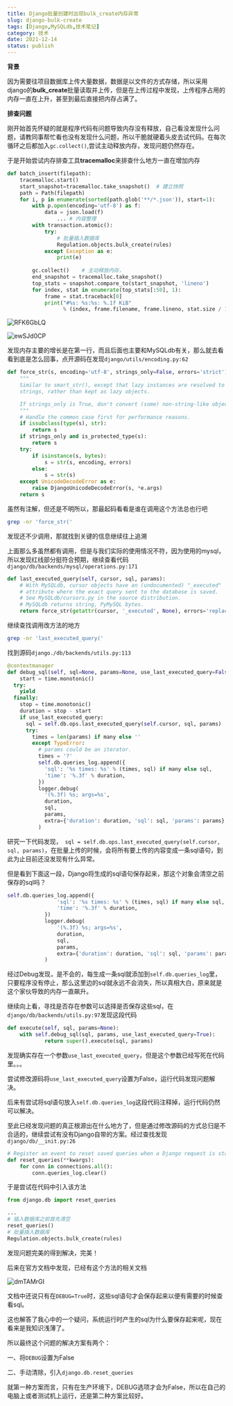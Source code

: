 ```yaml
---
title: Django批量创建时出现bulk_create内存异常
slug: django-bulk-create
tags: [Django,MySQLdb,技术笔记]
category: 技术
date: 2021-12-14
status: publish
---
```

**背景**

因为需要往项目数据库上传大量数据，数据是以文件的方式存储，所以采用django的**bulk_create**批量读取并上传，但是在上传过程中发现，上传程序占用的内存一直在上升，甚至到最后直接把内存占满了。



**排查问题**

刚开始首先怀疑的就是程序代码有问题导致内存没有释放，自己看没发现什么问题，请教同事帮忙看也没有发现什么问题，所以干脆就硬着头皮去试代码。在每次循环之后都加入`gc.collect()`,尝试主动释放内存，发现问题仍然存在。

于是开始尝试内存排查工具**tracemalloc**来排查什么地方一直在增加内存



```python
def batch_insert(filepath):
  	tracemalloc.start()
    start_snapshot=tracemalloc.take_snapshot()  # 建立快照
    path = Path(filepath)
    for i, p in enumerate(sorted(path.glob('**/*.json')), start=1):
        with p.open(encoding='utf-8') as f:
            data = json.load(f)
				... # 内容整理
        with transaction.atomic():
            try:
              	# 批量插入数据库
                Regulation.objects.bulk_create(rules)
            except Exception as e:
                print(e)
        
        gc.collect()	# 主动释放内存，
       	end_snapshot = tracemalloc.take_snapshot()
        top_stats = snapshot.compare_to(start_snapshot, 'lineno')
        for index, stat in enumerate(top_stats[:50], 1):
            frame = stat.traceback[0]
            print("#%s: %s:%s: %.1f KiB"
                  % (index, frame.filename, frame.lineno, stat.size / 1024))
```

![RFK6GbLQ](https://static.19961002.xyz/img/2022/RFK6GbLQ.png)



![ewSJd0CP](https://static.19961002.xyz/img/2022/ewSJd0CP.png)

发现内存主要的增长是在第一行，而且后面也主要和MySQLdb有关，那么就去看看到底是怎么回事，点开源码在发现`django/utils/encoding.py:62`

```python
def force_str(s, encoding='utf-8', strings_only=False, errors='strict'):
    """
    Similar to smart_str(), except that lazy instances are resolved to
    strings, rather than kept as lazy objects.

    If strings_only is True, don't convert (some) non-string-like objects.
    """
    # Handle the common case first for performance reasons.
    if issubclass(type(s), str):
        return s
    if strings_only and is_protected_type(s):
        return s
    try:
        if isinstance(s, bytes):
            s = str(s, encoding, errors)
        else:
            s = str(s)
    except UnicodeDecodeError as e:
        raise DjangoUnicodeDecodeError(s, *e.args)
    return s
```

虽然有注解，但还是不明所以，那最起码看看是谁在调用这个方法总也行吧

```bash
grep -nr 'force_str('
```

发现还不少调用，那就找到关键的信息继续往上追溯

上面那么多虽然都有调用，但是与我们实际的使用情况不符，因为使用的mysql，所以发现红线部分挺符合预期，继续查看代码`django/db/backends/mysql/operations.py:171`

```python
def last_executed_query(self, cursor, sql, params):
    # With MySQLdb, cursor objects have an (undocumented) "_executed"
    # attribute where the exact query sent to the database is saved.
    # See MySQLdb/cursors.py in the source distribution.
    # MySQLdb returns string, PyMySQL bytes.
    return force_str(getattr(cursor, '_executed', None), errors='replace')
```

继续查找调用改方法的地方

```bash
grep -nr 'last_executed_query('
```

找到源码`django./db/backends/utils.py:113`

```python
@contextmanager
def debug_sql(self, sql=None, params=None, use_last_executed_query=False, many=False):
	start = time.monotonic()
  try:
  	yield
  finally:
    stop = time.monotonic()
    duration = stop - start
    if use_last_executed_query:
      sql = self.db.ops.last_executed_query(self.cursor, sql, params)
      try:
        times = len(params) if many else ''
        except TypeError:
          # params could be an iterator.
          times = '?'
          self.db.queries_log.append({
            'sql': '%s times: %s' % (times, sql) if many else sql,
            'time': '%.3f' % duration,
          })
          logger.debug(
            '(%.3f) %s; args=%s',
            duration,
            sql,
            params,
            extra={'duration': duration, 'sql': sql, 'params': params},
          )
```

研究一下代码发现，` sql = self.db.ops.last_executed_query(self.cursor, sql, params)`，在批量上传的时候，会将所有要上传的内容变成一条sql语句，到此为止目前还没发现有什么异常。

但是看到下面这一段，Django将生成的sql语句保存起来，那这个对象会清空之前保存的sql吗？

```python
self.db.queries_log.append({
                'sql': '%s times: %s' % (times, sql) if many else sql,
                'time': '%.3f' % duration,
            })
            logger.debug(
                '(%.3f) %s; args=%s',
                duration,
                sql,
                params,
                extra={'duration': duration, 'sql': sql, 'params': params},
            )
```

经过Debug发现，是不会的，每生成一条sql就添加到`self.db.queries_log`里，只要程序没有停止，那么这里边的sql就永远不会消失，所以真相大白，原来就是这个家伙导致的内存一直飙升。

继续向上看，寻找是否存在参数可以选择是否保存这些sql，在`django/db/backends/utils.py:97`发现这段代码

```python
def execute(self, sql, params=None):
    with self.debug_sql(sql, params, use_last_executed_query=True):
            return super().execute(sql, params)
```

发现确实存在一个参数`use_last_executed_query`，但是这个参数已经写死在代码里。。。

尝试修改源码将`use_last_executed_query`设置为False，运行代码发现问题解决。

后来有尝试将sql语句放入`self.db.queries_log`这段代码注释掉，运行代码仍然可以解决。

至此已经发现问题的真正根源出在什么地方了，但是通过修改源码的方式总归是不合适的，继续尝试有没有Django自带的方案。经过查找发现`django/db/__init.py:26`

```python
# Register an event to reset saved queries when a Django request is started.
def reset_queries(**kwargs):
    for conn in connections.all():
        conn.queries_log.clear()
```

于是尝试在代码中引入该方法

```python
from django.db import reset_queries

...
# 插入数据库之前首先清空
reset_queries()
# 批量插入数据库
Regulation.objects.bulk_create(rules)

```

发现问题完美的得到解决，完美！



后来在官方文档中发现，已经有这个方法的相关文档



![dmTAMrGI](https://static.19961002.xyz/img/2022/dmTAMrGI.png)

文档中还说只有在`DEBUG=True`时，这些sql语句才会保存起来以便有需要的时候查看sql。

这也解答了我心中的一个疑问，系统运行时产生的sql为什么要保存起来呢，现在看来是我知识浅薄了。



所以最终这个问题的解决方案有两个：

一、将`DEBUG`设置为False

二、手动清除，引入`django.db.reset_queries`



就第一种方案而言，只有在生产环境下，DEBUG选项才会为False，所以在自己的电脑上或者测试机上运行，还是第二种方案比较好。